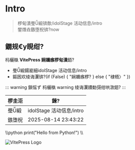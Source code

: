 ﻿# Intro

> 椤甸潰璺緞锛歕/idolStage 活动信息/intro\
> 鐢熸垚鏃堕棿锛?now

## 鐗规€у睍绀?
杩欐槸 **VitePress 娴嬭瘯椤甸潰**銆?

- 璺緞鍚嶏細idolStage 活动信息/intro
- 鏂囦欢绫诲瀷锛?(if (False) { "娴嬭瘯椤? } else { "棣栭〉" })

::: warning 鎻愮ず
杩欐槸 warning 绫诲瀷鐨勬彁绀哄潡銆?
:::

| 椤圭洰 | 鍊?|
| ---- | -- |
| 璺緞 | idolStage 活动信息/intro |
| 鏃堕棿 | 2025-08-14 23:43:22 |

\\\python
print("Hello from Python!")
\\\

![VitePress Logo](https://vitepress.dev/vitepress-logo-mini.svg)
